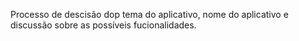 
Processo de descisão dop tema do aplicativo, nome do aplicativo e discussão sobre as possíveis fucionalidades.
